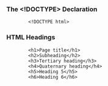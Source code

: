 ### The <!DOCTYPE> Declaration
            <!DOCTYPE html>
### HTML Headings
            <h1>Page title</h1>
            <h2>Subheading</h2>
            <h3>Tertiary heading</h3>
            <h4>Quaternary heading</h4>
            <h5>Heading 5</h5>
            <h6>Heading 6</h6>
### 
        
###
        
### 
        
### 
        
### 
        
### 
        
### 
        
### 
        
### 
        
### 
        
###
        
### 
        
### 
        
### 
        
### 
        
### 
        
### 
        
### 
        
### 
        
###
        
### 
        
### 
        
### 

